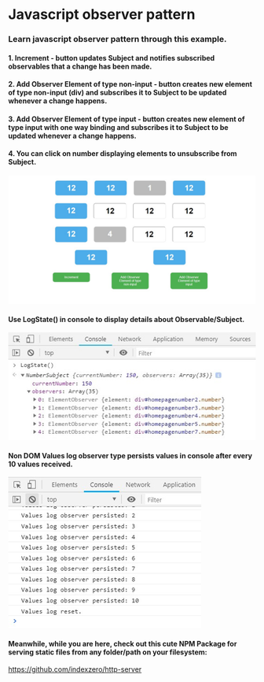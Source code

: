 # Javascript observer pattern

### Learn javascript observer pattern through this example.

#### 1. Increment - button updates Subject and notifies subscribed observables that a change has been made.
#### 2. Add Observer Element of type non-input - button creates new element of type non-input (div) and subscribes it to Subject to be updated whenever a change happens.
#### 3. Add Observer Element of type input - button creates new element of type input with one way binding and subscribes it to Subject to be updated whenever a change happens.
#### 4. You can click on number displaying elements to unsubscribe from Subject.

![img](screenshot1.jpg)

#### Use LogState() in console to display details about Observable/Subject.

![img](screenshot2.jpg)

#### Non DOM Values log observer type persists values in console after every 10 values received.

![img](screenshot3.jpg)

#### Meanwhile, while you are here, check out this cute NPM Package for serving static files from any folder/path on your filesystem:
https://github.com/indexzero/http-server







